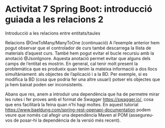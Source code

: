 # Activitat 7 Spring Boot: introducció guiada a les relacions 2

Introducció a les relacions entre entitats/taules 

Relacions @OneToMany/ManyToOne (continuació)
A l’exemple anterior hem pogut observar que el controlador de curs també descarrega la llista de materials d’aquest curs. També hem pogut evitar el bucle recursiu amb la anotació @JsonIgnore. Aquesta anotació permet evitar que alguns dels camps de l’entitat es mostrin.
En general, cal tenir molt present la problemàtica que es produeix quan tenim la mateixa informació a dos llocs simultàniament: als objectes de l’aplicació i a la BD. Per exemple, si es modifica la BD (cosa que podria fer una altre usuari) potser els objectes que ja hem baixat poden ser inconsistents. 

Abans que res, anem a introduir una dependència que ha de permetre mirar les rutes i fer proves amb el format de Swagger https://swagger.io/, cosa que ens facilitarà la feina quan n’hi hagi moltes.
En aquest tutorial https://www.baeldung.com/spring-rest-openapi-documentation podem veure que només cal afegir una dependència Maven al POM (assegureu-vos de posar-hi la dependència de la versió més recent).

